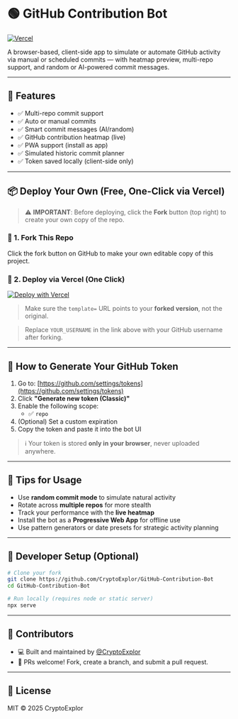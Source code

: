 # 🟢 GitHub Contribution Bot

[![Vercel](https://vercelbadge.vercel.app/api/CryptoExplor/GitHub-Contribution-Bot)](https://github.com/CryptoExplor/GitHub-Contribution-Bot)

A browser-based, client-side app to simulate or automate GitHub activity via manual or scheduled commits — with heatmap preview, multi-repo support, and random or AI-powered commit messages.

---

## 🚀 Features

- ✅ Multi-repo commit support  
- ✅ Auto or manual commits  
- ✅ Smart commit messages (AI/random)  
- ✅ GitHub contribution heatmap (live)  
- ✅ PWA support (install as app)  
- ✅ Simulated historic commit planner  
- ✅ Token saved locally (client-side only)

---

## 📦 Deploy Your Own (Free, One-Click via Vercel)

> ⚠️ **IMPORTANT**: Before deploying, click the **Fork** button (top right) to create your own copy of the repo.

### 🔹 1. Fork This Repo

Click the fork button on GitHub to make your own editable copy of this project.

### 🔹 2. Deploy via Vercel (One Click)

[![Deploy with Vercel](https://vercel.com/button)](https://vercel.com/import/project?template=https://github.com/CryptoExplor/GitHub-Contribution-Bot)

> Make sure the `template=` URL points to your **forked version**, not the original.

> Replace `YOUR_USERNAME` in the link above with your GitHub username after forking.

---

## 🔑 How to Generate Your GitHub Token

1. Go to: [https://github.com/settings/tokens](https://github.com/settings/tokens)
2. Click **"Generate new token (Classic)"**
3. Enable the following scope:
   - ✅ `repo`
4. (Optional) Set a custom expiration
5. Copy the token and paste it into the bot UI

> ℹ️ Your token is stored **only in your browser**, never uploaded anywhere.

---

## 🧠 Tips for Usage

- Use **random commit mode** to simulate natural activity  
- Rotate across **multiple repos** for more stealth  
- Track your performance with the **live heatmap**  
- Install the bot as a **Progressive Web App** for offline use  
- Use pattern generators or date presets for strategic activity planning

---

## 🧰 Developer Setup (Optional)

```bash
# Clone your fork
git clone https://github.com/CryptoExplor/GitHub-Contribution-Bot
cd GitHub-Contribution-Bot

# Run locally (requires node or static server)
npx serve
````

---

## 👥 Contributors

* 💻 Built and maintained by [@CryptoExplor](https://github.com/CryptoExplor)
* 🤝 PRs welcome! Fork, create a branch, and submit a pull request.

---

## 📄 License

MIT © 2025 CryptoExplor

